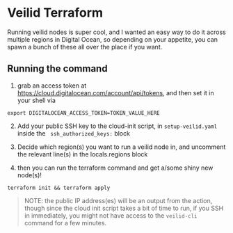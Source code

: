 # Veilid Terraform

Running veilid nodes is super cool, and I wanted an easy way to do it across multiple regions in Digital Ocean, so depending on your appetite, you can spawn a bunch of these all over the place if you want.

## Running the command

1. grab an access token at https://cloud.digitalocean.com/account/api/tokens, and then set it in your shell via

```
export DIGITALOCEAN_ACCESS_TOKEN=TOKEN_VALUE_HERE
```

2. Add your public SSH key to the cloud-init script, in `setup-veilid.yaml` inside the ` ssh_authorized_keys:` block

3. Decide which region(s) you want to run a veilid node in, and uncomment the relevant line(s) in the locals.regions block

4. then you can run the terraform command and get a/some shiny new node(s)!

```
terraform init && terraform apply
```

> NOTE: the public IP address(es) will be an output from the action, though since the cloud init script takes a bit of time to run, if you SSH in immediately, you might not have access to the `veilid-cli` command for a few minutes.
